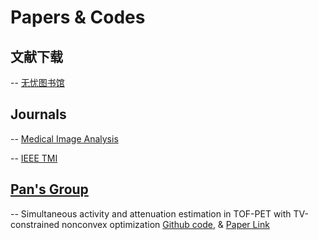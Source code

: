 # Papers & Codes

## 文献下载
-- [无忧图书馆](http://www.wytsg.com/e/action/ListInfo/?classid=201)

## Journals
-- [Medical Image Analysis](https://www.sciencedirect.com/journal/medical-image-analysis)

-- [IEEE TMI](https://ieeexplore.ieee.org/xpl/RecentIssue.jsp?punumber=42)

## [Pan's Group](https://profiles.uchicago.edu/profiles/display/38666)
-- Simultaneous activity and attenuation estimation in TOF-PET with TV-constrained nonconvex optimization
  [Github code](https://github.com/zhimeir/saa_admm_paper), & [Paper Link](https://arxiv.org/pdf/2303.17042)
